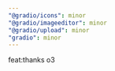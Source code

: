 ```yaml
---
"@gradio/icons": minor
"@gradio/imageeditor": minor
"@gradio/upload": minor
"gradio": minor
---
```


feat:thanks o3
